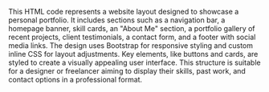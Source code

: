 This HTML code represents a website layout designed to showcase a personal portfolio. It includes sections such as a navigation bar, a homepage banner, skill cards, an "About Me" section, a portfolio gallery of recent projects, client testimonials, a contact form, and a footer with social media links. The design uses Bootstrap for responsive styling and custom inline CSS for layout adjustments. Key elements, like buttons and cards, are styled to create a visually appealing user interface. This structure is suitable for a designer or freelancer aiming to display their skills, past work, and contact options in a professional format.
